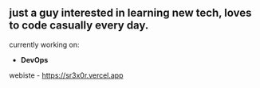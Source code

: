 ## **just a guy interested in learning new tech, loves to code casually every day.**

currently working on:
- **DevOps**

webiste - https://sr3x0r.vercel.app
